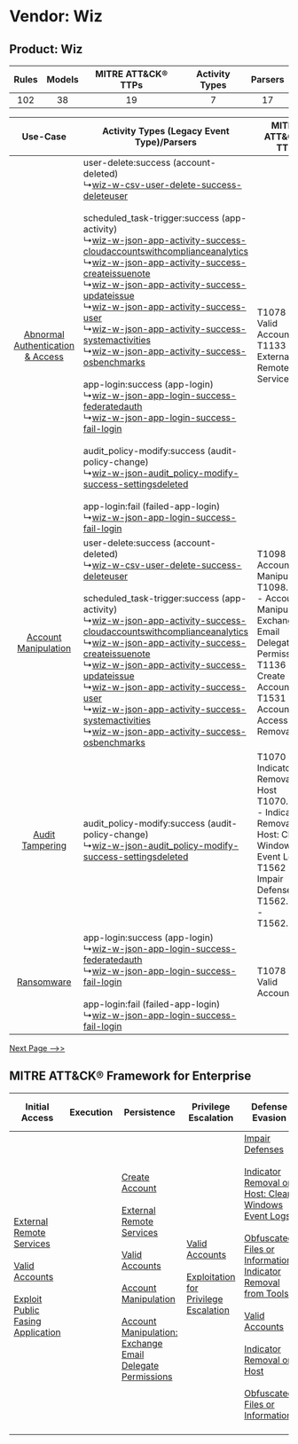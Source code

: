 Vendor: Wiz
===========
Product: Wiz
------------
| Rules | Models | MITRE ATT&CK® TTPs | Activity Types | Parsers |
|:-----:|:------:|:------------------:|:--------------:|:-------:|
|  102  |   38   |         19         |       7        |   17    |

|    Use-Case    | Activity Types (Legacy Event Type)/Parsers    | MITRE ATT&CK® TTP    | Content    |
|:----:| ---- | ---- | ---- |
| [Abnormal Authentication & Access](../../../UseCases/uc_abnormal_authentication_&_access.md) |  user-delete:success (account-deleted)<br> ↳[wiz-w-csv-user-delete-success-deleteuser](Ps/pC_wizwcsvuserdeletesuccessdeleteuser.md)<br><br> scheduled_task-trigger:success (app-activity)<br> ↳[wiz-w-json-app-activity-success-cloudaccountswithcomplianceanalytics](Ps/pC_wizwjsonappactivitysuccesscloudaccountswithcomplianceanalytics.md)<br> ↳[wiz-w-json-app-activity-success-createissuenote](Ps/pC_wizwjsonappactivitysuccesscreateissuenote.md)<br> ↳[wiz-w-json-app-activity-success-updateissue](Ps/pC_wizwjsonappactivitysuccessupdateissue.md)<br> ↳[wiz-w-json-app-activity-success-user](Ps/pC_wizwjsonappactivitysuccessuser.md)<br> ↳[wiz-w-json-app-activity-success-systemactivities](Ps/pC_wizwjsonappactivitysuccesssystemactivities.md)<br> ↳[wiz-w-json-app-activity-success-osbenchmarks](Ps/pC_wizwjsonappactivitysuccessosbenchmarks.md)<br><br> app-login:success (app-login)<br> ↳[wiz-w-json-app-login-success-federatedauth](Ps/pC_wizwjsonapploginsuccessfederatedauth.md)<br> ↳[wiz-w-json-app-login-success-fail-login](Ps/pC_wizwjsonapploginsuccessfaillogin.md)<br><br> audit_policy-modify:success (audit-policy-change)<br> ↳[wiz-w-json-audit_policy-modify-success-settingsdeleted](Ps/pC_wizwjsonaudit_policymodifysuccesssettingsdeleted.md)<br><br> app-login:fail (failed-app-login)<br> ↳[wiz-w-json-app-login-success-fail-login](Ps/pC_wizwjsonapploginsuccessfaillogin.md)<br> | T1078 - Valid Accounts<br>T1133 - External Remote Services<br>    | [<ul><li>15 Rules</li></ul><ul><li>4 Models</li></ul>](RM/r_m_wiz_wiz_Abnormal_Authentication_&_Access.md) |
|    [Account Manipulation](../../../UseCases/uc_account_manipulation.md)    |  user-delete:success (account-deleted)<br> ↳[wiz-w-csv-user-delete-success-deleteuser](Ps/pC_wizwcsvuserdeletesuccessdeleteuser.md)<br><br> scheduled_task-trigger:success (app-activity)<br> ↳[wiz-w-json-app-activity-success-cloudaccountswithcomplianceanalytics](Ps/pC_wizwjsonappactivitysuccesscloudaccountswithcomplianceanalytics.md)<br> ↳[wiz-w-json-app-activity-success-createissuenote](Ps/pC_wizwjsonappactivitysuccesscreateissuenote.md)<br> ↳[wiz-w-json-app-activity-success-updateissue](Ps/pC_wizwjsonappactivitysuccessupdateissue.md)<br> ↳[wiz-w-json-app-activity-success-user](Ps/pC_wizwjsonappactivitysuccessuser.md)<br> ↳[wiz-w-json-app-activity-success-systemactivities](Ps/pC_wizwjsonappactivitysuccesssystemactivities.md)<br> ↳[wiz-w-json-app-activity-success-osbenchmarks](Ps/pC_wizwjsonappactivitysuccessosbenchmarks.md)<br>    | T1098 - Account Manipulation<br>T1098.002 - Account Manipulation: Exchange Email Delegate Permissions<br>T1136 - Create Account<br>T1531 - Account Access Removal<br> | [<ul><li>5 Rules</li></ul><ul><li>2 Models</li></ul>](RM/r_m_wiz_wiz_Account_Manipulation.md)    |
|    [Audit Tampering](../../../UseCases/uc_audit_tampering.md)    |  audit_policy-modify:success (audit-policy-change)<br> ↳[wiz-w-json-audit_policy-modify-success-settingsdeleted](Ps/pC_wizwjsonaudit_policymodifysuccesssettingsdeleted.md)<br>    | T1070 - Indicator Removal on Host<br>T1070.001 - Indicator Removal on Host: Clear Windows Event Logs<br>T1562 - Impair Defenses<br>T1562.002 - T1562.002<br>          | [<ul><li>3 Rules</li></ul><ul><li>2 Models</li></ul>](RM/r_m_wiz_wiz_Audit_Tampering.md)    |
|    [Ransomware](../../../UseCases/uc_ransomware.md)    |  app-login:success (app-login)<br> ↳[wiz-w-json-app-login-success-federatedauth](Ps/pC_wizwjsonapploginsuccessfederatedauth.md)<br> ↳[wiz-w-json-app-login-success-fail-login](Ps/pC_wizwjsonapploginsuccessfaillogin.md)<br><br> app-login:fail (failed-app-login)<br> ↳[wiz-w-json-app-login-success-fail-login](Ps/pC_wizwjsonapploginsuccessfaillogin.md)<br>    | T1078 - Valid Accounts<br>    | [<ul><li>2 Rules</li></ul>](RM/r_m_wiz_wiz_Ransomware.md)    |
[Next Page -->>](2_ds_wiz_wiz.md)

MITRE ATT&CK® Framework for Enterprise
--------------------------------------
| Initial Access                                                                                                                                                                                                                         | Execution | Persistence                                                                                                                                                                                                                                                                                                                                                                                                    | Privilege Escalation                                                                                                                                          | Defense Evasion                                                                                                                                                                                                                                                                                                                                                                                                                                                                                                                             | Credential Access | Discovery | Lateral Movement | Collection                                                                                                                                                            | Command and Control                                                                                                                       | Exfiltration | Impact                                                                      |
| -------------------------------------------------------------------------------------------------------------------------------------------------------------------------------------------------------------------------------------- | --------- | -------------------------------------------------------------------------------------------------------------------------------------------------------------------------------------------------------------------------------------------------------------------------------------------------------------------------------------------------------------------------------------------------------------- | ------------------------------------------------------------------------------------------------------------------------------------------------------------- | ------------------------------------------------------------------------------------------------------------------------------------------------------------------------------------------------------------------------------------------------------------------------------------------------------------------------------------------------------------------------------------------------------------------------------------------------------------------------------------------------------------------------------------------- | ----------------- | --------- | ---------------- | --------------------------------------------------------------------------------------------------------------------------------------------------------------------- | ----------------------------------------------------------------------------------------------------------------------------------------- | ------------ | --------------------------------------------------------------------------- |
| [External Remote Services](https://attack.mitre.org/techniques/T1133)<br><br>[Valid Accounts](https://attack.mitre.org/techniques/T1078)<br><br>[Exploit Public Fasing Application](https://attack.mitre.org/techniques/T1190)<br><br> |           | [Create Account](https://attack.mitre.org/techniques/T1136)<br><br>[External Remote Services](https://attack.mitre.org/techniques/T1133)<br><br>[Valid Accounts](https://attack.mitre.org/techniques/T1078)<br><br>[Account Manipulation](https://attack.mitre.org/techniques/T1098)<br><br>[Account Manipulation: Exchange Email Delegate Permissions](https://attack.mitre.org/techniques/T1098/002)<br><br> | [Valid Accounts](https://attack.mitre.org/techniques/T1078)<br><br>[Exploitation for Privilege Escalation](https://attack.mitre.org/techniques/T1068)<br><br> | [Impair Defenses](https://attack.mitre.org/techniques/T1562)<br><br>[Indicator Removal on Host: Clear Windows Event Logs](https://attack.mitre.org/techniques/T1070/001)<br><br>[Obfuscated Files or Information: Indicator Removal from Tools](https://attack.mitre.org/techniques/T1027/005)<br><br>[Valid Accounts](https://attack.mitre.org/techniques/T1078)<br><br>[Indicator Removal on Host](https://attack.mitre.org/techniques/T1070)<br><br>[Obfuscated Files or Information](https://attack.mitre.org/techniques/T1027)<br><br> |                   |           |                  | [Email Collection](https://attack.mitre.org/techniques/T1114)<br><br>[Email Collection: Email Forwarding Rule](https://attack.mitre.org/techniques/T1114/003)<br><br> | [Proxy: Multi-hop Proxy](https://attack.mitre.org/techniques/T1090/003)<br><br>[Proxy](https://attack.mitre.org/techniques/T1090)<br><br> |              | [Account Access Removal](https://attack.mitre.org/techniques/T1531)<br><br> |